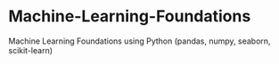 # Machine-Learning-Foundations
Machine Learning Foundations using Python (pandas, numpy, seaborn, scikit-learn)
